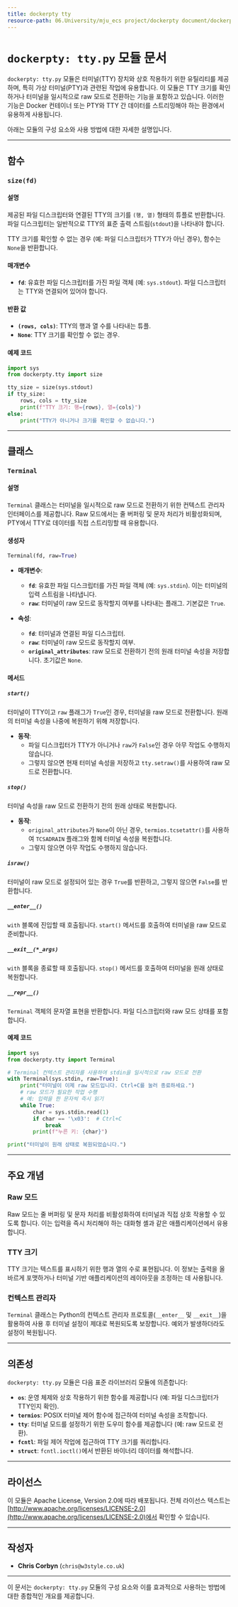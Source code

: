 ```yaml
---
title: dockerpty tty
resource-path: 06.University/mju_ecs project/dockerpty document/dockerpty tty.md
---
```

# `dockerpty: tty.py` 모듈 문서

`dockerpty: tty.py` 모듈은 터미널(TTY) 장치와 상호 작용하기 위한 유틸리티를 제공하며, 특히 가상 터미널(PTY)과 관련된 작업에 유용합니다. 이 모듈은 TTY 크기를 확인하거나 터미널을 일시적으로 raw 모드로 전환하는 기능을 포함하고 있습니다. 이러한 기능은 Docker 컨테이너 또는 PTY와 TTY 간 데이터를 스트리밍해야 하는 환경에서 유용하게 사용됩니다.

아래는 모듈의 구성 요소와 사용 방법에 대한 자세한 설명입니다.

---

## 함수

### `size(fd)`
#### 설명
제공된 파일 디스크립터와 연결된 TTY의 크기를 `(행, 열)` 형태의 튜플로 반환합니다. 파일 디스크립터는 일반적으로 TTY의 표준 출력 스트림(`stdout`)을 나타내야 합니다.

TTY 크기를 확인할 수 없는 경우 (예: 파일 디스크립터가 TTY가 아닌 경우), 함수는 `None`을 반환합니다.

#### 매개변수
- **`fd`**: 유효한 파일 디스크립터를 가진 파일 객체 (예: `sys.stdout`). 파일 디스크립터는 TTY와 연결되어 있어야 합니다.

#### 반환 값
- **`(rows, cols)`**: TTY의 행과 열 수를 나타내는 튜플.
- **`None`**: TTY 크기를 확인할 수 없는 경우.

#### 예제 코드
```python
import sys
from dockerpty.tty import size

tty_size = size(sys.stdout)
if tty_size:
    rows, cols = tty_size
    print(f"TTY 크기: 행={rows}, 열={cols}")
else:
    print("TTY가 아니거나 크기를 확인할 수 없습니다.")
```

---

## 클래스

### `Terminal`
#### 설명
`Terminal` 클래스는 터미널을 일시적으로 raw 모드로 전환하기 위한 컨텍스트 관리자 인터페이스를 제공합니다. Raw 모드에서는 줄 버퍼링 및 문자 처리가 비활성화되며, PTY에서 TTY로 데이터를 직접 스트리밍할 때 유용합니다.

#### 생성자
```python
Terminal(fd, raw=True)
```
- **매개변수**:
  - **`fd`**: 유효한 파일 디스크립터를 가진 파일 객체 (예: `sys.stdin`). 이는 터미널의 입력 스트림을 나타냅니다.
  - **`raw`**: 터미널이 raw 모드로 동작할지 여부를 나타내는 플래그. 기본값은 `True`.

- **속성**:
  - **`fd`**: 터미널과 연결된 파일 디스크립터.
  - **`raw`**: 터미널이 raw 모드로 동작할지 여부.
  - **`original_attributes`**: raw 모드로 전환하기 전의 원래 터미널 속성을 저장합니다. 초기값은 `None`.

#### 메서드

##### `start()`
터미널이 TTY이고 `raw` 플래그가 `True`인 경우, 터미널을 raw 모드로 전환합니다. 원래의 터미널 속성을 나중에 복원하기 위해 저장합니다.

- **동작**:
  - 파일 디스크립터가 TTY가 아니거나 `raw`가 `False`인 경우 아무 작업도 수행하지 않습니다.
  - 그렇지 않으면 현재 터미널 속성을 저장하고 `tty.setraw()`를 사용하여 raw 모드로 전환합니다.

##### `stop()`
터미널 속성을 raw 모드로 전환하기 전의 원래 상태로 복원합니다.

- **동작**:
  - `original_attributes`가 `None`이 아닌 경우, `termios.tcsetattr()`를 사용하여 `TCSADRAIN` 플래그와 함께 터미널 속성을 복원합니다.
  - 그렇지 않으면 아무 작업도 수행하지 않습니다.

##### `israw()`
터미널이 raw 모드로 설정되어 있는 경우 `True`를 반환하고, 그렇지 않으면 `False`를 반환합니다.

##### `__enter__()`
`with` 블록에 진입할 때 호출됩니다. `start()` 메서드를 호출하여 터미널을 raw 모드로 준비합니다.

##### `__exit__(*_args)`
`with` 블록을 종료할 때 호출됩니다. `stop()` 메서드를 호출하여 터미널을 원래 상태로 복원합니다.

##### `__repr__()`
`Terminal` 객체의 문자열 표현을 반환합니다. 파일 디스크립터와 raw 모드 상태를 포함합니다.

#### 예제 코드
```python
import sys
from dockerpty.tty import Terminal

# Terminal 컨텍스트 관리자를 사용하여 stdin을 일시적으로 raw 모드로 전환
with Terminal(sys.stdin, raw=True):
    print("터미널이 이제 raw 모드입니다. Ctrl+C를 눌러 종료하세요.")
    # raw 모드가 필요한 작업 수행
    # 예: 입력을 한 문자씩 즉시 읽기
    while True:
        char = sys.stdin.read(1)
        if char == '\x03':  # Ctrl+C
            break
        print(f"누른 키: {char}")

print("터미널이 원래 상태로 복원되었습니다.")
```

---

## 주요 개념

### Raw 모드
Raw 모드는 줄 버퍼링 및 문자 처리를 비활성화하여 터미널과 직접 상호 작용할 수 있도록 합니다. 이는 입력을 즉시 처리해야 하는 대화형 셸과 같은 애플리케이션에서 유용합니다.

### TTY 크기
TTY 크기는 텍스트를 표시하기 위한 행과 열의 수로 표현됩니다. 이 정보는 출력을 올바르게 포맷하거나 터미널 기반 애플리케이션의 레이아웃을 조정하는 데 사용됩니다.

### 컨텍스트 관리자
`Terminal` 클래스는 Python의 컨텍스트 관리자 프로토콜(`__enter__` 및 `__exit__`)을 활용하여 사용 후 터미널 설정이 제대로 복원되도록 보장합니다. 예외가 발생하더라도 설정이 복원됩니다.

---

## 의존성

`dockerpty: tty.py` 모듈은 다음 표준 라이브러리 모듈에 의존합니다:

- **`os`**: 운영 체제와 상호 작용하기 위한 함수를 제공합니다 (예: 파일 디스크립터가 TTY인지 확인).
- **`termios`**: POSIX 터미널 제어 함수에 접근하여 터미널 속성을 조작합니다.
- **`tty`**: 터미널 모드를 설정하기 위한 도우미 함수를 제공합니다 (예: raw 모드로 전환).
- **`fcntl`**: 파일 제어 작업에 접근하여 TTY 크기를 쿼리합니다.
- **`struct`**: `fcntl.ioctl()`에서 반환된 바이너리 데이터를 해석합니다.

---

## 라이선스

이 모듈은 Apache License, Version 2.0에 따라 배포됩니다. 전체 라이선스 텍스트는 [http://www.apache.org/licenses/LICENSE-2.0](http://www.apache.org/licenses/LICENSE-2.0)에서 확인할 수 있습니다.

---

## 작성자

- **Chris Corbyn** (`chris@w3style.co.uk`)

---

이 문서는 `dockerpty: tty.py` 모듈의 구성 요소와 이를 효과적으로 사용하는 방법에 대한 종합적인 개요를 제공합니다.